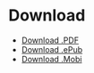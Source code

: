 # Download

* [Download .PDF](https://www.gitbook.com/download/pdf/book/iancstewart/graduation-project-productbiografie)
* [Download .ePub](https://www.gitbook.com/download/epub/book/iancstewart/graduation-project-productbiografie)
* [Download .Mobi](https://www.gitbook.com/download/mobi/book/iancstewart/graduation-project-productbiografie)
